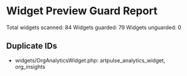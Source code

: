 # Widget Preview Guard Report

Total widgets scanned: 84
Widgets guarded: 79
Widgets unguarded: 0

## Duplicate IDs
- widgets/OrgAnalyticsWidget.php: artpulse_analytics_widget, org_insights

